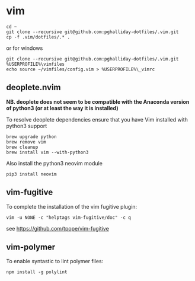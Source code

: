 # vim

```
cd ~
git clone --recursive git@github.com:pghalliday-dotfiles/.vim.git
cp -f .vim/dotfiles/.* .
```

or for windows

```
git clone --recursive git@github.com:pghalliday-dotfiles/.vim.git %USERPROFILE%\vimfiles
echo source ~/vimfiles/config.vim > %USERPROFILE%\_vimrc
```

## deoplete.nvim

**NB. deoplete does not seem to be compatible with the Anaconda version of python3 (or at least the way it is installed)**

To resolve deoplete dependencies ensure that you have Vim installed with python3 support

```
brew upgrade python
brew remove vim
brew cleanup
brew install vim --with-python3
```

Also install  the python3 neovim module

```
pip3 install neovim
```

## vim-fugitive

To complete the installation of the vim fugitive plugin:

```
vim -u NONE -c "helptags vim-fugitive/doc" -c q
```

see https://github.com/tpope/vim-fugitive

## vim-polymer

To enable syntastic to lint polymer files:

```
npm install -g polylint
```
